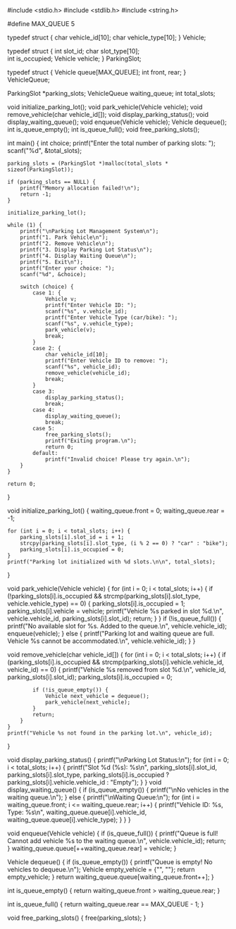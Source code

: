 #include <stdio.h>
#include <stdlib.h>
#include <string.h>

#define MAX_QUEUE 5   

typedef struct {
    char vehicle_id[10];
    char vehicle_type[10]; 
} Vehicle;

typedef struct {
    int slot_id;
    char slot_type[10];  
    int is_occupied;
    Vehicle vehicle;
} ParkingSlot;

typedef struct {
    Vehicle queue[MAX_QUEUE];
    int front, rear;
} VehicleQueue;

ParkingSlot *parking_slots; 
VehicleQueue waiting_queue; 
int total_slots;           

void initialize_parking_lot();
void park_vehicle(Vehicle vehicle);
void remove_vehicle(char vehicle_id[]);
void display_parking_status();
void display_waiting_queue();
void enqueue(Vehicle vehicle);
Vehicle dequeue();
int is_queue_empty();
int is_queue_full();
void free_parking_slots();

int main() {
    int choice;
    printf("Enter the total number of parking slots: ");
    scanf("%d", &total_slots);

    parking_slots = (ParkingSlot *)malloc(total_slots * sizeof(ParkingSlot));

    if (parking_slots == NULL) {
        printf("Memory allocation failed!\n");
        return -1;
    }

    initialize_parking_lot();

    while (1) {
        printf("\nParking Lot Management System\n");
        printf("1. Park Vehicle\n");
        printf("2. Remove Vehicle\n");
        printf("3. Display Parking Lot Status\n");
        printf("4. Display Waiting Queue\n");
        printf("5. Exit\n");
        printf("Enter your choice: ");
        scanf("%d", &choice);

        switch (choice) {
            case 1: {
                Vehicle v;
                printf("Enter Vehicle ID: ");
                scanf("%s", v.vehicle_id);
                printf("Enter Vehicle Type (car/bike): ");
                scanf("%s", v.vehicle_type);
                park_vehicle(v);
                break;
            }
            case 2: {
                char vehicle_id[10];
                printf("Enter Vehicle ID to remove: ");
                scanf("%s", vehicle_id);
                remove_vehicle(vehicle_id);
                break;
            }
            case 3:
                display_parking_status();
                break;
            case 4:
                display_waiting_queue();
                break;
            case 5:
                free_parking_slots();
                printf("Exiting program.\n");
                return 0;
            default:
                printf("Invalid choice! Please try again.\n");
        }
    }

    return 0;
}

void initialize_parking_lot() {
    waiting_queue.front = 0;
    waiting_queue.rear = -1;

    for (int i = 0; i < total_slots; i++) {
        parking_slots[i].slot_id = i + 1;
        strcpy(parking_slots[i].slot_type, (i % 2 == 0) ? "car" : "bike");
        parking_slots[i].is_occupied = 0;
    }
    printf("Parking lot initialized with %d slots.\n\n", total_slots);
}

void park_vehicle(Vehicle vehicle) {
    for (int i = 0; i < total_slots; i++) {
        if (!parking_slots[i].is_occupied && strcmp(parking_slots[i].slot_type, vehicle.vehicle_type) == 0) {
            parking_slots[i].is_occupied = 1;
            parking_slots[i].vehicle = vehicle;
            printf("Vehicle %s parked in slot %d.\n", vehicle.vehicle_id, parking_slots[i].slot_id);
            return;
        }
    }
    if (!is_queue_full()) {
        printf("No available slot for %s. Added to the queue.\n", vehicle.vehicle_id);
        enqueue(vehicle);
    } else {
        printf("Parking lot and waiting queue are full. Vehicle %s cannot be accommodated.\n", vehicle.vehicle_id);
    }
}

void remove_vehicle(char vehicle_id[]) {
    for (int i = 0; i < total_slots; i++) {
        if (parking_slots[i].is_occupied && strcmp(parking_slots[i].vehicle.vehicle_id, vehicle_id) == 0) {
            printf("Vehicle %s removed from slot %d.\n", vehicle_id, parking_slots[i].slot_id);
            parking_slots[i].is_occupied = 0;

            if (!is_queue_empty()) {
                Vehicle next_vehicle = dequeue();
                park_vehicle(next_vehicle);
            }
            return;
        }
    }
    printf("Vehicle %s not found in the parking lot.\n", vehicle_id);
}

void display_parking_status() {
    printf("\nParking Lot Status:\n");
    for (int i = 0; i < total_slots; i++) {
        printf("Slot %d (%s): %s\n", parking_slots[i].slot_id, parking_slots[i].slot_type,
               parking_slots[i].is_occupied ? parking_slots[i].vehicle.vehicle_id : "Empty");
    }
}
void display_waiting_queue() {
    if (is_queue_empty()) {
        printf("\nNo vehicles in the waiting queue.\n");
    } else {
        printf("\nWaiting Queue:\n");
        for (int i = waiting_queue.front; i <= waiting_queue.rear; i++) {
            printf("Vehicle ID: %s, Type: %s\n", waiting_queue.queue[i].vehicle_id, waiting_queue.queue[i].vehicle_type);
        }
    }
}

void enqueue(Vehicle vehicle) {
    if (is_queue_full()) {
        printf("Queue is full! Cannot add vehicle %s to the waiting queue.\n", vehicle.vehicle_id);
        return;
    }
    waiting_queue.queue[++waiting_queue.rear] = vehicle;
}

Vehicle dequeue() {
    if (is_queue_empty()) {
        printf("Queue is empty! No vehicles to dequeue.\n");
        Vehicle empty_vehicle = {"", ""};
        return empty_vehicle;
    }
    return waiting_queue.queue[waiting_queue.front++];
}

int is_queue_empty() {
    return waiting_queue.front > waiting_queue.rear;
}

int is_queue_full() {
    return waiting_queue.rear == MAX_QUEUE - 1;
}

void free_parking_slots() {
    free(parking_slots);
}

